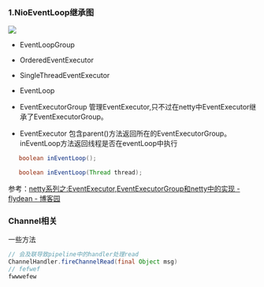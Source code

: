### 1.NioEventLoop继承图

![](/Users/demussong/Library/Application%20Support/marktext/images/2023-10-09-13-36-49-image.png)

+ EventLoopGroup

+ OrderedEventExecutor

+ SingleThreadEventExecutor

+ EventLoop          

+ EventExecutorGroup 管理EventExecutor,只不过在netty中EventExecutor继承了EventExecutorGroup。

+ EventExecutor 包含parent()方法返回所在的EventExecutorGroup。inEventLoop方法返回线程是否在eventLoop中执行

```java
   boolean inEventLoop();

   boolean inEventLoop(Thread thread);
```

参考：[netty系列之:EventExecutor,EventExecutorGroup和netty中的实现 - flydean - 博客园](https://www.cnblogs.com/flydean/p/15963985.html)

### Channel相关

一些方法

```java
// 会及联导致pipeline中的handler处理read
ChannelHandler.fireChannelRead(final Object msg)    
// fefwef
fwwwefew 
```
